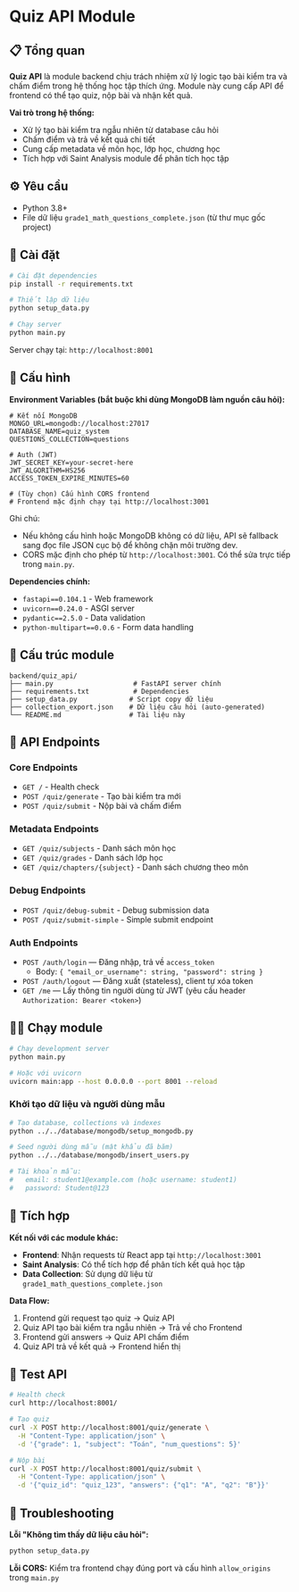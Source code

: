 # Quiz API Module

## 📋 Tổng quan

**Quiz API** là module backend chịu trách nhiệm xử lý logic tạo bài kiểm tra và chấm điểm trong hệ thống học tập thích ứng. Module này cung cấp API để frontend có thể tạo quiz, nộp bài và nhận kết quả.

**Vai trò trong hệ thống:**
- Xử lý tạo bài kiểm tra ngẫu nhiên từ database câu hỏi
- Chấm điểm và trả về kết quả chi tiết
- Cung cấp metadata về môn học, lớp học, chương học
- Tích hợp với Saint Analysis module để phân tích học tập

## ⚙️ Yêu cầu

- Python 3.8+
- File dữ liệu `grade1_math_questions_complete.json` (từ thư mục gốc project)

## 🚀 Cài đặt

```bash
# Cài đặt dependencies
pip install -r requirements.txt

# Thiết lập dữ liệu
python setup_data.py

# Chạy server
python main.py
```

Server chạy tại: `http://localhost:8001`

## 🔧 Cấu hình

**Environment Variables (bắt buộc khi dùng MongoDB làm nguồn câu hỏi):**

```
# Kết nối MongoDB
MONGO_URL=mongodb://localhost:27017
DATABASE_NAME=quiz_system
QUESTIONS_COLLECTION=questions

# Auth (JWT)
JWT_SECRET_KEY=your-secret-here
JWT_ALGORITHM=HS256
ACCESS_TOKEN_EXPIRE_MINUTES=60

# (Tùy chọn) Cấu hình CORS frontend
# Frontend mặc định chạy tại http://localhost:3001
```

Ghi chú:
- Nếu không cấu hình hoặc MongoDB không có dữ liệu, API sẽ fallback sang đọc file JSON cục bộ để không chặn môi trường dev.
- CORS mặc định cho phép từ `http://localhost:3001`. Có thể sửa trực tiếp trong `main.py`.

**Dependencies chính:**
- `fastapi==0.104.1` - Web framework
- `uvicorn==0.24.0` - ASGI server
- `pydantic==2.5.0` - Data validation
- `python-multipart==0.0.6` - Form data handling

## 📁 Cấu trúc module

```
backend/quiz_api/
├── main.py                    # FastAPI server chính
├── requirements.txt           # Dependencies
├── setup_data.py             # Script copy dữ liệu
├── collection_export.json    # Dữ liệu câu hỏi (auto-generated)
└── README.md                 # Tài liệu này
```

## 🔌 API Endpoints

### Core Endpoints
- `GET /` - Health check
- `POST /quiz/generate` - Tạo bài kiểm tra mới
- `POST /quiz/submit` - Nộp bài và chấm điểm

### Metadata Endpoints
- `GET /quiz/subjects` - Danh sách môn học
- `GET /quiz/grades` - Danh sách lớp học
- `GET /quiz/chapters/{subject}` - Danh sách chương theo môn

### Debug Endpoints
- `POST /quiz/debug-submit` - Debug submission data
- `POST /quiz/submit-simple` - Simple submit endpoint

### Auth Endpoints
- `POST /auth/login` — Đăng nhập, trả về `access_token`
  - Body: `{ "email_or_username": string, "password": string }`
- `POST /auth/logout` — Đăng xuất (stateless), client tự xóa token
- `GET /me` — Lấy thông tin người dùng từ JWT (yêu cầu header `Authorization: Bearer <token>`) 

## 🏃‍♂️ Chạy module

```bash
# Chạy development server
python main.py

# Hoặc với uvicorn
uvicorn main:app --host 0.0.0.0 --port 8001 --reload
```

### Khởi tạo dữ liệu và người dùng mẫu

```bash
# Tạo database, collections và indexes
python ../../database/mongodb/setup_mongodb.py

# Seed người dùng mẫu (mật khẩu đã băm)
python ../../database/mongodb/insert_users.py

# Tài khoản mẫu:
#   email: student1@example.com (hoặc username: student1)
#   password: Student@123
```

## 🔗 Tích hợp

**Kết nối với các module khác:**
- **Frontend**: Nhận requests từ React app tại `http://localhost:3001`
- **Saint Analysis**: Có thể tích hợp để phân tích kết quả học tập
- **Data Collection**: Sử dụng dữ liệu từ `grade1_math_questions_complete.json`

**Data Flow:**
1. Frontend gửi request tạo quiz → Quiz API
2. Quiz API tạo bài kiểm tra ngẫu nhiên → Trả về cho Frontend
3. Frontend gửi answers → Quiz API chấm điểm
4. Quiz API trả về kết quả → Frontend hiển thị

## 🧪 Test API

```bash
# Health check
curl http://localhost:8001/

# Tạo quiz
curl -X POST http://localhost:8001/quiz/generate \
  -H "Content-Type: application/json" \
  -d '{"grade": 1, "subject": "Toán", "num_questions": 5}'

# Nộp bài
curl -X POST http://localhost:8001/quiz/submit \
  -H "Content-Type: application/json" \
  -d '{"quiz_id": "quiz_123", "answers": {"q1": "A", "q2": "B"}}'
```

## 🐛 Troubleshooting

**Lỗi "Không tìm thấy dữ liệu câu hỏi":**
```bash
python setup_data.py
```

**Lỗi CORS:** Kiểm tra frontend chạy đúng port và cấu hình `allow_origins` trong `main.py`
